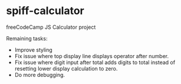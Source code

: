 # spiff-calculator
freeCodeCamp JS Calculator project

Remaining tasks:
<ul>
<li>Improve styling</li>
<li>Fix issue where top display line displays operator after number.</li>
<li>Fix issue where digit input after total adds digits to total instead of resetting lower display calculation to zero.</li>
<li>Do more debugging.</li>
</ul>
